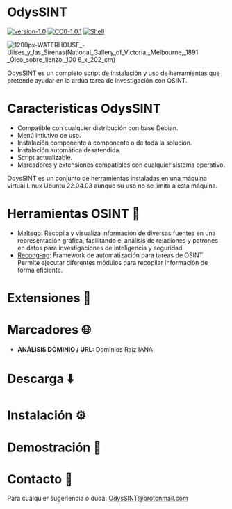# OdysSINT 

[![version-1.0](https://img.shields.io/badge/version-1.0-green)](https://github.com/javi-ag/OdysSINT/releases/tag/pre-release)
[![CC0-1.0.1](https://img.shields.io/badge/license-cc0-blue)](https://github.com/javi-ag/OdysSINT/tree/main?tab=CC0-1.0-1-ov-file#)
[![Shell](https://img.shields.io/badge/language-shell-red)](https://img.shields.io/badge/language-shell-red)

![1200px-WATERHOUSE_-_Ulises_y_las_Sirenas_(National_Gallery_of_Victoria,_Melbourne,_1891 _Óleo_sobre_lienzo,_100 6_x_202_cm)](https://github.com/javi-ag/OdysSINT/assets/153739397/b28f54ea-95cf-4b0f-a452-8afa41628b55)

OdysSINT es un completo script de instalación y uso de herramientas que pretende ayudar en la ardua tarea de investigación con OSINT.
# Caracteristicas OdysSINT
- Compatible con cualquier distribución con base Debian.
- Menú intiutivo de uso.
- Instalación componente a componente o de toda la solución.
- Instalación automática desatendida.
- Script actualizable.
- Marcadores y extensiones compatibles con cualquier sistema operativo.


OdysSINT es un conjunto de herramientas instaladas en una máquina virtual Linux Ubuntu 22.04.03 aunque su uso no se limita a esta máquina.

# Herramientas OSINT :diving_mask:
* [Maltego](https://www.maltego.com/): Recopila y visualiza información de diversas fuentes en una representación gráfica, facilitando el análisis de relaciones y patrones en datos para investigaciones de inteligencia y seguridad.
* [Recong-ng](https://github.com/lanmaster53/recon-ng): Framework de automatización para tareas de OSINT. Permite ejecutar diferentes módulos para recopilar información de forma eficiente.



# Extensiones :jigsaw:		

# Marcadores :globe_with_meridians:	

- **ANÁLISIS DOMINIO / URL:** Dominios Raíz IANA 

# Descarga :arrow_down:

# Instalación :gear:	
  
# Demostración :compass:		

# Contacto :incoming_envelope:	
Para cualquier sugeriencia o duda:
OdysSINT@protonmail.com
